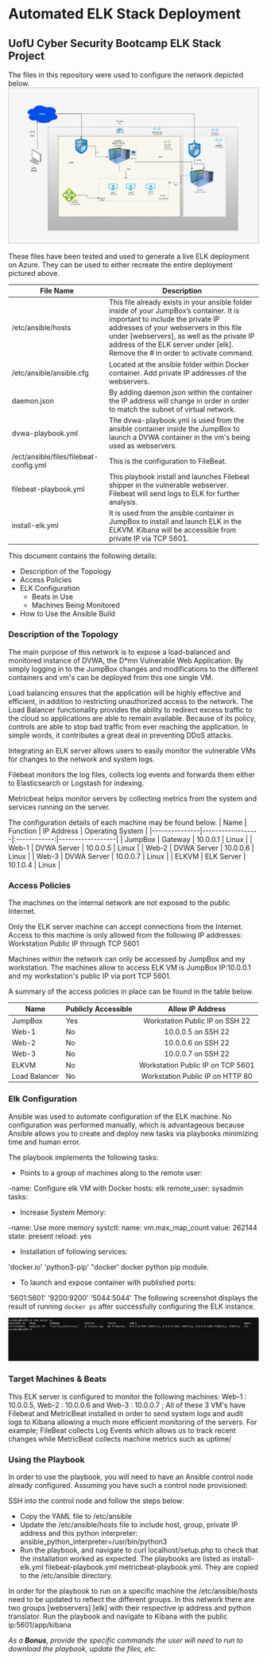 # Automated ELK Stack Deployment
##  UofU Cyber Security Bootcamp ELK Stack Project
The files in this repository were used to configure the network depicted below.
![cloudsecurity](https://github.com/sopigogo/Elk-Stack/blob/4ff4871190cd7af4be4dcecafc0cfa7402ed7131/Cloud%20Security.jpg)


These files have been tested and used to generate a live ELK deployment on Azure. They can be used to either recreate the entire deployment pictured above.



| File Name                              | Description                                                                                                                                                                                                                                                                                               |
|----------------------------------------|-----------------------------------------------------------------------------------------------------------------------------------------------------------------------------------------------------------------------------------------------------------------------------------------------------------|
| /etc/ansible/hosts                     | This file already exists in your ansible folder inside of your JumpBox’s container.  It is important to include the private IP addresses of your webservers in this file under [webservers], as well as the private IP address of the ELK server under [elk].  Remove the # in order to activate command. |
| /etc/ansible/ansible.cfg               | Located at the ansible folder within Docker container. Add private IP addresses of the webservers.                                                                                                                                                                                                        |
| daemon.json                            | By adding daemon.json within the container the IP address will change in order in order to match the subnet of virtual network.                                                                                                                                                                           |
| dvwa-playbook.yml                      | The dvwa-playbook.yml is used from the ansible container inside the JumpBox to launch a DVWA container in the vm's being used as webservers.                                                                                                                                                              |
| /ect/ansible/files/filebeat-config.yml | This is the configuration to FileBeat.                                                                                                                                                                                                                                                                    |
| filebeat-playbook.yml                  | This playbook install and launches Filebeat shipper in the vulnerable webserver. Filebeat will send logs to ELK for further analysis.                                                                                                                                                                     |                                                                                                                                         
| install-elk.yml                        | It is used from the ansible container in JumpBox to install and launch ELK in the ELKVM. Kibana will be accessible from private IP via TCP 5601.|                                                                                                                                                          |

This document contains the following details:
- Description of the Topology
- Access Policies
- ELK Configuration
  - Beats in Use
  - Machines Being Monitored
- How to Use the Ansible Build

### Description of the Topology

The main purpose of this network is to expose a load-balanced and monitored instance of DVWA, the D*mn Vulnerable Web Application. By simply logging in to the JumpBox changes and modifications to the different containers and vm's can be deployed from this one single VM. 

Load balancing ensures that the application will be highly effective and efficient, in addition to restricting unauthorized access to the network. The Load Balancer functionality provides the ability to redirect excess traffic to the cloud so applications are able to remain available. Because of its policy, controls are able to stop bad traffic from ever reaching the application. In simple words, it contributes a great deal in preventing DDoS attacks. 


Integrating an ELK server allows users to easily monitor the vulnerable VMs for changes to the network and system logs.

Filebeat monitors the log files, collects log events and     forwards them either to Elasticsearch or Logstash for indexing.

Metricbeat helps monitor servers by collecting metrics from the system and services running on the server.

The configuration details of each machine may be found below.
| Name          | Function         |  IP Address  | Operating System |
|---------------|------------------|:------------:|------------------|
| JumpBox       | Gateway          | 10.0.0.1     | Linux            |
| Web-1         | DVWA Server      | 10.0.0.5     | Linux            |
| Web-2         | DVWA Server      | 10.0.0.6     | Linux            |
| Web-3         | DVWA Server      | 10.0.0.7     | Linux            |
| ELKVM         | ELK Server       | 10.1.0.4     | Linux            |
### Access Policies

The machines on the internal network are not exposed to the public Internet. 

Only the ELK server machine can accept connections from the Internet. Access to this machine is only allowed from the following IP addresses:
Workstation Public IP through TCP 5601

Machines within the network can only be accessed by JumpBox and my workstation.
The machines allow to access ELK VM is JumpBox IP:10.0.0.1 and my workstation's public IP via port TCP 5601.

A summary of the access policies in place can be found in the table below.

| Name          | Publicly Accessible |          Allow IP Address          |
|---------------|---------------------|:----------------------------------:|
| JumpBox       | Yes                 | Workstation Public IP on SSH 22    |
| Web-1         | No                  | 10.0.0.5 on SSH 22                 |
| Web-2         | No                  | 10.0.0.6 on SSH 22                 |
| Web-3         | No                  | 10.0.0.7 on SSH 22                 |
| ELKVM         | No                  | Workstation Public IP  on TCP 5601 |
| Load Balancer | No                  | Workstation Public IP on HTTP 80   |

### Elk Configuration

Ansible was used to automate configuration of the ELK machine. No configuration was performed manually, which is advantageous because Ansible allows you to create and deploy new tasks via playbooks minimizing time and human error.

The playbook implements the following tasks:

- Points to a group of machines along to the remote user:

-name: Configure elk VM with Docker
 hosts: elk
 remote_user: sysadmin
 tasks:

- Increase System Memory:

-name: Use more memory
systctl:
  name: vm.max_map_count
  value: 262144
  state: present
  reload: yes

- Installation of following services:
  
'docker.io'
'python3-pip'
"docker' docker python pip module.

- To launch and expose container with published ports:

'5601:5601'
'9200:9200'
'5044:5044'
The following screenshot displays the result of running `docker ps` after successfully configuring the ELK instance.

![elkplay](https://github.com/sopigogo/Elk-Stack/blob/main/ELKPLAY%20(3).jpg)

### Target Machines & Beats
This ELK server is configured to monitor the following machines:  Web-1 : 10.0.0.5, Web-2 : 10.0.0.6 and Web-3 : 10.0.0.7 ; All of these 3 VM's have Filebeat and MetricBeat installed in order to send system logs and audit logs to Kibana allowing a much more efficient monitoring of the servers. For example; FileBeat collects Log Events which  allows us to track recent changes while MetricBeat collects machine metrics such as uptime/

### Using the Playbook
In order to use the playbook, you will need to have an Ansible control node already configured. Assuming you have such a control node provisioned: 

SSH into the control node and follow the steps below:
- Copy the YAML file to /etc/ansible
- Update the /etc/ansible/hosts file to include host, group, private IP address and this    python interpreter: ansible_python_interpreter=/usr/bin/python3
- Run the playbook, and navigate to curl localhost/setup.php to check that the installation worked as expected.
The playbooks are listed as
 install-elk.yml 
filebeat-playbook.yml 
metricbeat-playbook.yml. 
They are copied to the /etc/ansible directory.

In order for the playbook to run on a specific machine the /etc/ansible/hosts need to be updated to reflect the different groups. In this network there are two groups [webservers] [elk] with their respective ip address and python translator.
Run the playbook and navigate to Kibana with the public ip:5601/app/kibana


_As a **Bonus**, provide the specific commands the user will need to run to download the playbook, update the files, etc._


